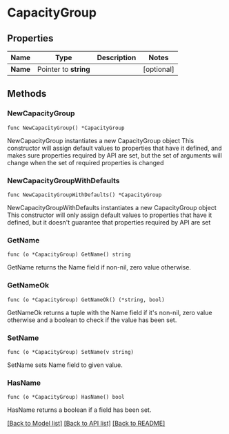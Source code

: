 # CapacityGroup

## Properties

Name | Type | Description | Notes
------------ | ------------- | ------------- | -------------
**Name** | Pointer to **string** |  | [optional] 

## Methods

### NewCapacityGroup

`func NewCapacityGroup() *CapacityGroup`

NewCapacityGroup instantiates a new CapacityGroup object
This constructor will assign default values to properties that have it defined,
and makes sure properties required by API are set, but the set of arguments
will change when the set of required properties is changed

### NewCapacityGroupWithDefaults

`func NewCapacityGroupWithDefaults() *CapacityGroup`

NewCapacityGroupWithDefaults instantiates a new CapacityGroup object
This constructor will only assign default values to properties that have it defined,
but it doesn't guarantee that properties required by API are set

### GetName

`func (o *CapacityGroup) GetName() string`

GetName returns the Name field if non-nil, zero value otherwise.

### GetNameOk

`func (o *CapacityGroup) GetNameOk() (*string, bool)`

GetNameOk returns a tuple with the Name field if it's non-nil, zero value otherwise
and a boolean to check if the value has been set.

### SetName

`func (o *CapacityGroup) SetName(v string)`

SetName sets Name field to given value.

### HasName

`func (o *CapacityGroup) HasName() bool`

HasName returns a boolean if a field has been set.


[[Back to Model list]](../README.md#documentation-for-models) [[Back to API list]](../README.md#documentation-for-api-endpoints) [[Back to README]](../README.md)


